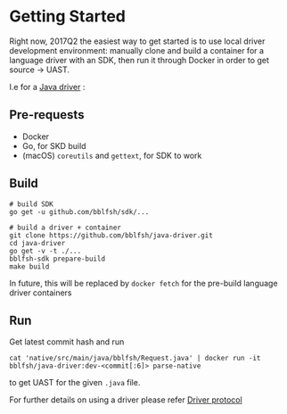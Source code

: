 
# Getting Started

Right now, 2017Q2 the easiest way to get started is to use local driver development environment: manually clone and build a container for a language driver with an SDK, then run it through Docker in order to get source -> UAST.

I.e for a [Java driver](https://github.com/bblfsh/java-driver) :

## Pre-requests
 - Docker
 - Go, for SKD build
 - (macOS) `coreutils` and `gettext`, for SDK to work


## Build
```
# build SDK
go get -u github.com/bblfsh/sdk/...

# build a driver + container
git clone https://github.com/bblfsh/java-driver.git
cd java-driver
go get -v -t ./...
bblfsh-sdk prepare-build
make build
```

In future, this will be replaced by `docker fetch` for the pre-build language driver containers

## Run
Get latest commit hash and run

```
cat 'native/src/main/java/bblfsh/Request.java' | docker run -it bblfsh/java-driver:dev-<commit[:6]> parse-native
```

to get UAST for the given `.java` file.

For further details on using a driver please refer [Driver protocol](../driver/protocol.md#example)
